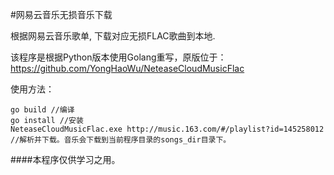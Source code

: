 #网易云音乐无损音乐下载

根据网易云音乐歌单, 下载对应无损FLAC歌曲到本地.

该程序是根据Python版本使用Golang重写，原版位于：https://github.com/YongHaoWu/NeteaseCloudMusicFlac

使用方法：

    go build //编译
    go install //安装
    NeteaseCloudMusicFlac.exe http://music.163.com/#/playlist?id=145258012 //解析并下载。音乐会下载到当前程序目录的songs_dir目录下。

####本程序仅供学习之用。
